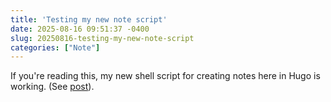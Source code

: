 ```yaml
---
title: 'Testing my new note script'
date: 2025-08-16 09:51:37 -0400
slug: 20250816-testing-my-new-note-script
categories: ["Note"]
---
```


If you're reading this, my new shell script for creating notes here in Hugo is working. (See [post](/posts/2025/08/migrating-my-emacs-lisp-new-post-function-to-a-shell-script/)).